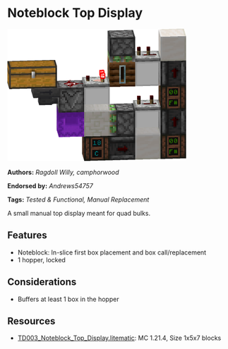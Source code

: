 # Noteblock Top Display
<img alt="Noteblock_Top_Display.png" src="images/Noteblock_Top_Display.png?raw=1" height="300px">

**Authors:** *Ragdoll Willy, camphorwood*

**Endorsed by:** *Andrews54757*

**Tags:** *Tested & Functional, Manual Replacement*

A small manual top display meant for quad bulks.

## Features
- Noteblock: In-slice first box placement and box call/replacement
- 1 hopper, locked

## Considerations
- Buffers at least 1 box in the hopper

## Resources
- [TD003_Noteblock_Top_Display.litematic](attachments/TD003_Noteblock_Top_Display.litematic): MC 1.21.4, Size 1x5x7 blocks
